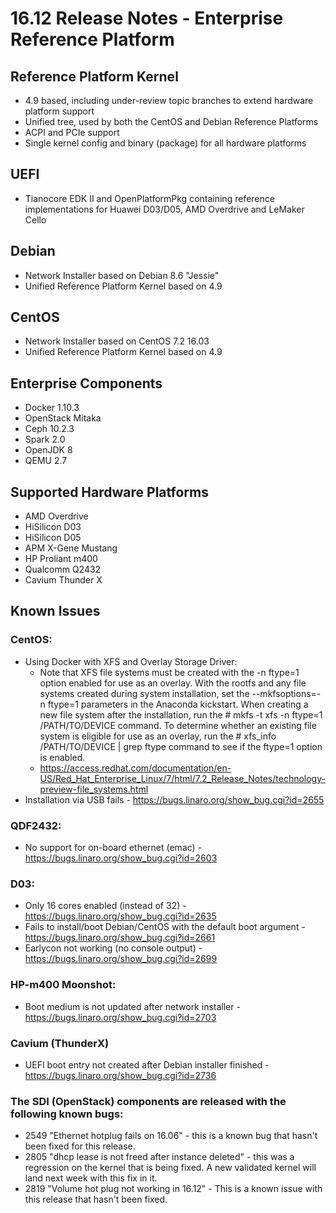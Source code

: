 # 16.12 Release Notes - Enterprise Reference Platform

## Reference Platform Kernel

- 4.9 based, including under-review topic branches to extend hardware platform support
- Unified tree, used by both the CentOS and Debian Reference Platforms
- ACPI and PCIe support
- Single kernel config and binary (package) for all hardware platforms

## UEFI

- Tianocore EDK II and OpenPlatformPkg containing reference implementations for Huawei D03/D05, AMD Overdrive and LeMaker Cello

## Debian

- Network Installer based on Debian 8.6 "Jessie"
- Unified Reference Platform Kernel based on 4.9

## CentOS

- Network Installer based on CentOS 7.2 16.03
- Unified Reference Platform Kernel based on 4.9

## Enterprise Components
- Docker 1.10.3
- OpenStack Mitaka
- Ceph 10.2.3
- Spark 2.0
- OpenJDK 8
- QEMU 2.7

## Supported Hardware Platforms

- AMD Overdrive
- HiSilicon D03
- HiSilicon D05
- APM X-Gene Mustang
- HP Proliant m400
- Qualcomm Q2432
- Cavium Thunder X

## Known Issues

### CentOS:

- Using Docker with XFS and Overlay Storage Driver:
   - Note that XFS file systems must be created with the -n ftype=1 option enabled for use as an overlay. With the rootfs and any file systems created during system installation, set the --mkfsoptions=-n ftype=1 parameters in the Anaconda kickstart. When creating a new file system after the installation, run the # mkfs -t xfs -n ftype=1 /PATH/TO/DEVICE command. To determine whether an existing file system is eligible for use as an overlay, run the # xfs_info /PATH/TO/DEVICE | grep ftype command to see if the ftype=1 option is enabled.
   - https://access.redhat.com/documentation/en-US/Red_Hat_Enterprise_Linux/7/html/7.2_Release_Notes/technology-preview-file_systems.html
- Installation via USB fails - https://bugs.linaro.org/show_bug.cgi?id=2655

### QDF2432:

- No support for on-board ethernet (emac) - https://bugs.linaro.org/show_bug.cgi?id=2603

### D03:

- Only 16 cores enabled (instead of 32) - https://bugs.linaro.org/show_bug.cgi?id=2635
- Fails to install/boot Debian/CentOS with the default boot argument - https://bugs.linaro.org/show_bug.cgi?id=2661
- Earlycon not working (no console output) - https://bugs.linaro.org/show_bug.cgi?id=2699

### HP-m400 Moonshot:

- Boot medium is not updated after network installer - https://bugs.linaro.org/show_bug.cgi?id=2703

### Cavium (ThunderX)

- UEFI boot entry not created after Debian installer finished - https://bugs.linaro.org/show_bug.cgi?id=2736

### The SDI (OpenStack) components are released with the following known bugs:

- 2549 "Ethernet hotplug fails on 16.06" - this is a known bug that
hasn't been fixed for this release.
- 2805 "dhcp lease is not freed after instance deleted" - this was a
regression on the kernel that is being fixed. A new validated kernel
will land next week with this fix in it.
- 2819 "Volume hot plug not working in 16.12" - This is a known issue
with this release that hasn't been fixed.

